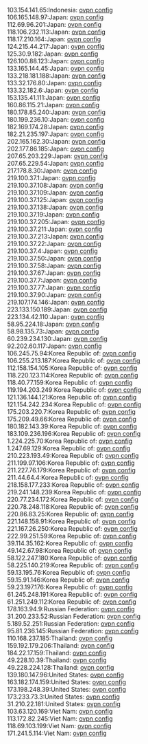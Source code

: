103.154.141.65:Indonesia: [ovpn config](vpn/103_154_141_65.ovpn)  
106.165.148.97:Japan: [ovpn config](vpn/106_165_148_97.ovpn)  
112.69.96.201:Japan: [ovpn config](vpn/112_69_96_201.ovpn)  
118.106.232.113:Japan: [ovpn config](vpn/118_106_232_113.ovpn)  
118.17.210.164:Japan: [ovpn config](vpn/118_17_210_164.ovpn)  
124.215.44.217:Japan: [ovpn config](vpn/124_215_44_217.ovpn)  
125.30.9.182:Japan: [ovpn config](vpn/125_30_9_182.ovpn)  
126.100.88.123:Japan: [ovpn config](vpn/126_100_88_123.ovpn)  
133.165.144.45:Japan: [ovpn config](vpn/133_165_144_45.ovpn)  
133.218.181.188:Japan: [ovpn config](vpn/133_218_181_188.ovpn)  
133.32.176.80:Japan: [ovpn config](vpn/133_32_176_80.ovpn)  
133.32.182.6:Japan: [ovpn config](vpn/133_32_182_6.ovpn)  
153.135.41.111:Japan: [ovpn config](vpn/153_135_41_111.ovpn)  
160.86.115.21:Japan: [ovpn config](vpn/160_86_115_21.ovpn)  
180.178.85.240:Japan: [ovpn config](vpn/180_178_85_240.ovpn)  
180.199.236.10:Japan: [ovpn config](vpn/180_199_236_10.ovpn)  
182.169.174.28:Japan: [ovpn config](vpn/182_169_174_28.ovpn)  
182.21.235.197:Japan: [ovpn config](vpn/182_21_235_197.ovpn)  
202.165.162.30:Japan: [ovpn config](vpn/202_165_162_30.ovpn)  
202.177.86.185:Japan: [ovpn config](vpn/202_177_86_185.ovpn)  
207.65.203.229:Japan: [ovpn config](vpn/207_65_203_229.ovpn)  
207.65.229.54:Japan: [ovpn config](vpn/207_65_229_54.ovpn)  
217.178.8.30:Japan: [ovpn config](vpn/217_178_8_30.ovpn)  
219.100.37.1:Japan: [ovpn config](vpn/219_100_37_1.ovpn)  
219.100.37.108:Japan: [ovpn config](vpn/219_100_37_108.ovpn)  
219.100.37.109:Japan: [ovpn config](vpn/219_100_37_109.ovpn)  
219.100.37.125:Japan: [ovpn config](vpn/219_100_37_125.ovpn)  
219.100.37.138:Japan: [ovpn config](vpn/219_100_37_138.ovpn)  
219.100.37.19:Japan: [ovpn config](vpn/219_100_37_19.ovpn)  
219.100.37.205:Japan: [ovpn config](vpn/219_100_37_205.ovpn)  
219.100.37.211:Japan: [ovpn config](vpn/219_100_37_211.ovpn)  
219.100.37.213:Japan: [ovpn config](vpn/219_100_37_213.ovpn)  
219.100.37.22:Japan: [ovpn config](vpn/219_100_37_22.ovpn)  
219.100.37.4:Japan: [ovpn config](vpn/219_100_37_4.ovpn)  
219.100.37.50:Japan: [ovpn config](vpn/219_100_37_50.ovpn)  
219.100.37.58:Japan: [ovpn config](vpn/219_100_37_58.ovpn)  
219.100.37.67:Japan: [ovpn config](vpn/219_100_37_67.ovpn)  
219.100.37.7:Japan: [ovpn config](vpn/219_100_37_7.ovpn)  
219.100.37.77:Japan: [ovpn config](vpn/219_100_37_77.ovpn)  
219.100.37.90:Japan: [ovpn config](vpn/219_100_37_90.ovpn)  
219.107.174.146:Japan: [ovpn config](vpn/219_107_174_146.ovpn)  
223.133.150.189:Japan: [ovpn config](vpn/223_133_150_189.ovpn)  
223.134.42.110:Japan: [ovpn config](vpn/223_134_42_110.ovpn)  
58.95.224.18:Japan: [ovpn config](vpn/58_95_224_18.ovpn)  
58.98.135.73:Japan: [ovpn config](vpn/58_98_135_73.ovpn)  
60.239.234.130:Japan: [ovpn config](vpn/60_239_234_130.ovpn)  
92.202.60.117:Japan: [ovpn config](vpn/92_202_60_117.ovpn)  
106.245.75.94:Korea Republic of: [ovpn config](vpn/106_245_75_94.ovpn)  
106.255.213.187:Korea Republic of: [ovpn config](vpn/106_255_213_187.ovpn)  
112.158.154.105:Korea Republic of: [ovpn config](vpn/112_158_154_105.ovpn)  
118.220.123.114:Korea Republic of: [ovpn config](vpn/118_220_123_114.ovpn)  
118.40.77.159:Korea Republic of: [ovpn config](vpn/118_40_77_159.ovpn)  
119.194.203.249:Korea Republic of: [ovpn config](vpn/119_194_203_249.ovpn)  
121.136.144.121:Korea Republic of: [ovpn config](vpn/121_136_144_121.ovpn)  
121.154.242.234:Korea Republic of: [ovpn config](vpn/121_154_242_234.ovpn)  
175.203.220.7:Korea Republic of: [ovpn config](vpn/175_203_220_7.ovpn)  
175.209.49.66:Korea Republic of: [ovpn config](vpn/175_209_49_66.ovpn)  
180.182.143.39:Korea Republic of: [ovpn config](vpn/180_182_143_39.ovpn)  
183.109.236.196:Korea Republic of: [ovpn config](vpn/183_109_236_196.ovpn)  
1.224.225.70:Korea Republic of: [ovpn config](vpn/1_224_225_70.ovpn)  
1.247.69.129:Korea Republic of: [ovpn config](vpn/1_247_69_129.ovpn)  
210.223.193.49:Korea Republic of: [ovpn config](vpn/210_223_193_49.ovpn)  
211.199.97.106:Korea Republic of: [ovpn config](vpn/211_199_97_106.ovpn)  
211.227.76.179:Korea Republic of: [ovpn config](vpn/211_227_76_179.ovpn)  
211.44.64.4:Korea Republic of: [ovpn config](vpn/211_44_64_4.ovpn)  
218.158.177.233:Korea Republic of: [ovpn config](vpn/218_158_177_233.ovpn)  
219.241.148.239:Korea Republic of: [ovpn config](vpn/219_241_148_239.ovpn)  
220.77.234.172:Korea Republic of: [ovpn config](vpn/220_77_234_172.ovpn)  
220.78.248.118:Korea Republic of: [ovpn config](vpn/220_78_248_118.ovpn)  
220.86.83.25:Korea Republic of: [ovpn config](vpn/220_86_83_25.ovpn)  
221.148.158.91:Korea Republic of: [ovpn config](vpn/221_148_158_91.ovpn)  
221.167.26.250:Korea Republic of: [ovpn config](vpn/221_167_26_250.ovpn)  
222.99.251.59:Korea Republic of: [ovpn config](vpn/222_99_251_59.ovpn)  
39.114.35.162:Korea Republic of: [ovpn config](vpn/39_114_35_162.ovpn)  
49.142.67.98:Korea Republic of: [ovpn config](vpn/49_142_67_98.ovpn)  
58.122.247.180:Korea Republic of: [ovpn config](vpn/58_122_247_180.ovpn)  
58.225.140.219:Korea Republic of: [ovpn config](vpn/58_225_140_219.ovpn)  
59.13.195.76:Korea Republic of: [ovpn config](vpn/59_13_195_76.ovpn)  
59.15.91.146:Korea Republic of: [ovpn config](vpn/59_15_91_146.ovpn)  
59.23.197.176:Korea Republic of: [ovpn config](vpn/59_23_197_176.ovpn)  
61.245.248.191:Korea Republic of: [ovpn config](vpn/61_245_248_191.ovpn)  
61.251.249.112:Korea Republic of: [ovpn config](vpn/61_251_249_112.ovpn)  
178.163.94.9:Russian Federation: [ovpn config](vpn/178_163_94_9.ovpn)  
31.200.233.52:Russian Federation: [ovpn config](vpn/31_200_233_52.ovpn)  
5.189.52.251:Russian Federation: [ovpn config](vpn/5_189_52_251.ovpn)  
95.81.236.145:Russian Federation: [ovpn config](vpn/95_81_236_145.ovpn)  
110.168.237.185:Thailand: [ovpn config](vpn/110_168_237_185.ovpn)  
159.192.179.206:Thailand: [ovpn config](vpn/159_192_179_206.ovpn)  
184.22.17.159:Thailand: [ovpn config](vpn/184_22_17_159.ovpn)  
49.228.10.39:Thailand: [ovpn config](vpn/49_228_10_39.ovpn)  
49.228.224.128:Thailand: [ovpn config](vpn/49_228_224_128.ovpn)  
139.180.147.96:United States: [ovpn config](vpn/139_180_147_96.ovpn)  
163.182.174.159:United States: [ovpn config](vpn/163_182_174_159.ovpn)  
173.198.248.39:United States: [ovpn config](vpn/173_198_248_39.ovpn)  
173.233.73.3:United States: [ovpn config](vpn/173_233_73_3.ovpn)  
31.210.22.181:United States: [ovpn config](vpn/31_210_22_181.ovpn)  
103.63.120.169:Viet Nam: [ovpn config](vpn/103_63_120_169.ovpn)  
113.172.82.245:Viet Nam: [ovpn config](vpn/113_172_82_245.ovpn)  
118.69.103.199:Viet Nam: [ovpn config](vpn/118_69_103_199.ovpn)  
171.241.5.114:Viet Nam: [ovpn config](vpn/171_241_5_114.ovpn)  
